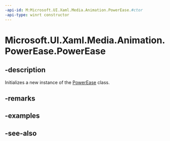 ```yaml
---
-api-id: M:Microsoft.UI.Xaml.Media.Animation.PowerEase.#ctor
-api-type: winrt constructor
---
```


<!-- Method syntax
public PowerEase()
-->

# Microsoft.UI.Xaml.Media.Animation.PowerEase.PowerEase

## -description
Initializes a new instance of the [PowerEase](powerease.md) class.

## -remarks

## -examples

## -see-also
